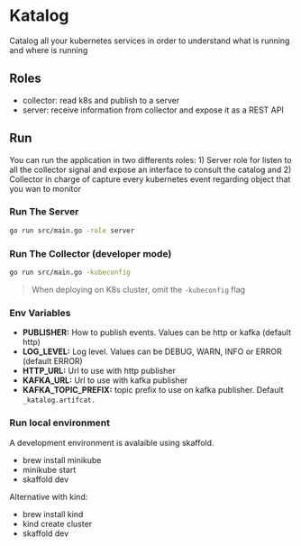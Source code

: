# Katalog

Catalog all your kubernetes services in order to understand what is running and where is running

## Roles

* collector: read k8s and publish to a server
* server: receive information from collector and expose it as a REST API

## Run

You can run the application in two differents roles: 1) Server role for listen
to all the collector signal and expose an interface to consult the catalog and
2) Collector in charge of capture every kubernetes event regarding object that
you wan to monitor

### Run The Server

```bash
go run src/main.go -role server
```

### Run The Collector (developer mode)

```bash
go run src/main.go -kubeconfig
```

> When deploying on K8s cluster, omit the `-kubeconfig` flag

### Env Variables

- **PUBLISHER:** How to publish events. Values can be http or kafka (default http)
- **LOG_LEVEL:** Log level. Values can be DEBUG, WARN, INFO or ERROR (default ERROR)
- **HTTP_URL:** Url to use with http publisher
- **KAFKA_URL:** Url to use with kafka publisher
- **KAFKA_TOPIC_PREFIX:** topic prefix to use on kafka publisher. Default ```_katalog.artifcat.```


### Run local environment

A development environment is avalaible using skaffold.

- brew install minikube
- minikube start
- skaffold dev

Alternative with kind:

- brew install kind
- kind create cluster
- skaffold dev
